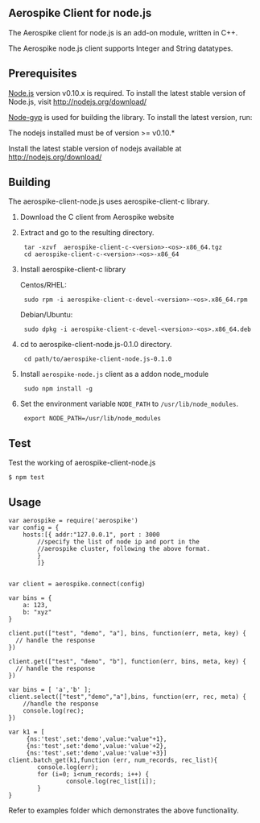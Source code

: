 ## Aerospike Client for node.js

The Aerospike client for node.js is an add-on module, written in C++.
 
The Aerospike node.js client supports Integer and String datatypes. 

## Prerequisites

[Node.js](http://nodejs.org) version v0.10.x is required. To install the latest stable version of 
Node.js, visit http://nodejs.org/download/

[Node-gyp](https://github.com/TooTallNate/node-gyp) is used for building the 
library. To install the latest version, run:

The nodejs installed must be of version >= v0.10.*


Install the latest stable version of nodejs available at http://nodejs.org/download/


## Building

The aerospike-client-node.js uses aerospike-client-c library.

1. Download the C client from Aerospike website

2. Extract and go to the resulting directory.

        tar -xzvf  aerospike-client-c-<version>-<os>-x86_64.tgz
        cd aerospike-client-c-<version>-<os>-x86_64

3. Install aerospike-client-c library
    
    Centos/RHEL: 

        sudo rpm -i aerospike-client-c-devel-<version>-<os>.x86_64.rpm
        
    Debian/Ubuntu: 
    
        sudo dpkg -i aerospike-client-c-devel-<version>-<os>.x86_64.deb

4. cd to aerospike-client-node.js-0.1.0 directory.
    
        cd path/to/aerospike-client-node.js-0.1.0

5. Install `aerospike-node.js` client as a addon node_module
    
        sudo npm install -g 

6. Set the environment variable `NODE_PATH` to `/usr/lib/node_modules`.
    
        export NODE_PATH=/usr/lib/node_modules

## Test

Test the working of aerospike-client-node.js 

    $ npm test

## Usage
	
	var aerospike = require('aerospike')
	var config = {
		hosts:[{ addr:"127.0.0.1", port : 3000 
			//specify the list of node ip and port in the
			//aerospike cluster, following the above format.
		    }
		    ]}
	
	
	var client = aerospike.connect(config)
	
	var bins = {
		a: 123,
		b: "xyz"
	}

	client.put(["test", "demo", "a"], bins, function(err, meta, key) {
	  // handle the response
	})
	
	client.get(["test", "demo", "b"], function(err, bins, meta, key) {
	  // handle the response
	})

	var bins = [ 'a','b' ];
	client.select(["test","demo","a"],bins, function(err, rec, meta) {
		//handle the response 
		console.log(rec);
	})
	
	var k1 = [
         {ns:'test',set:'demo',value:"value"+1},
         {ns:'test',set:'demo',value:'value'+2},
         {ns:'test',set:'demo',value:'value'+3}]
	client.batch_get(k1,function (err, num_records, rec_list){
	        console.log(err);
        	for (i=0; i<num_records; i++) {
                	console.log(rec_list[i]);
        	}
	}


Refer to examples folder which demonstrates the above functionality.
